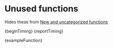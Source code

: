 # Unused functions

Hides these from [New and uncategorized functions](./todo.md)

{beginTiming}
{reportTiming}

{exampleFunction}
